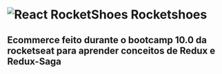 <h1>
    <img alt="React RocketShoes" src="https://github.com/[alisson-moura]/[rocketshoes]/blob/[master]/assests/rocketshoes.jpg?raw=true" />
    Rocketshoes
    <br>
</h1>

## Ecommerce feito durante o bootcamp 10.0 da rocketseat para aprender conceitos de Redux e Redux-Saga


